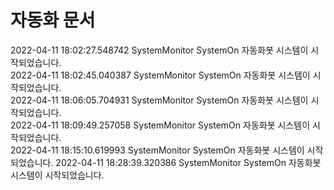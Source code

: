 # 자동화 문서

2022-04-11 18:02:27.548742 SystemMonitor SystemOn 자동화봇 시스템이 시작되었습니다.  
2022-04-11 18:02:45.040387 SystemMonitor SystemOn 자동화봇 시스템이 시작되었습니다.  
2022-04-11 18:06:05.704931 SystemMonitor SystemOn 자동화봇 시스템이 시작되었습니다.  
2022-04-11 18:09:49.257058 SystemMonitor SystemOn 자동화봇 시스템이 시작되었습니다.  
2022-04-11 18:15:10.619993 SystemMonitor SystemOn 자동화봇 시스템이 시작되었습니다.
2022-04-11 18:28:39.320386 SystemMonitor SystemOn 자동화봇 시스템이 시작되었습니다.

